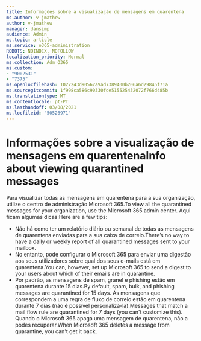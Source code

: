 ```yaml
---
title: Informações sobre a visualização de mensagens em quarentena
ms.author: v-jmathew
author: v-jmathew
manager: dansimp
audience: Admin
ms.topic: article
ms.service: o365-administration
ROBOTS: NOINDEX, NOFOLLOW
localization_priority: Normal
ms.collection: Adm_O365
ms.custom:
- "9002531"
- "7375"
ms.openlocfilehash: 1027243d90562a9ad7389400b206a6d29845f71a
ms.sourcegitcommit: 1f998ca586c90330fde515525432072f766d485b
ms.translationtype: MT
ms.contentlocale: pt-PT
ms.lasthandoff: 03/08/2021
ms.locfileid: "50526971"
---
```

# <a name="info-about-viewing-quarantined-messages"></a><span data-ttu-id="a2323-102">Informações sobre a visualização de mensagens em quarentena</span><span class="sxs-lookup"><span data-stu-id="a2323-102">Info about viewing quarantined messages</span></span>

<span data-ttu-id="a2323-103">Para visualizar todas as mensagens em quarentena para a sua organização, utilize o centro de administração Microsoft 365.</span><span class="sxs-lookup"><span data-stu-id="a2323-103">To view all the quarantined messages for your organization, use the Microsoft 365 admin center.</span></span> <span data-ttu-id="a2323-104">Aqui ficam algumas dicas:</span><span class="sxs-lookup"><span data-stu-id="a2323-104">Here are a few tips:</span></span>

- <span data-ttu-id="a2323-105">Não há como ter um relatório diário ou semanal de todas as mensagens de quarentena enviadas para a sua caixa de correio.</span><span class="sxs-lookup"><span data-stu-id="a2323-105">There’s no way to have a daily or weekly report of all quarantined messages sent to your mailbox.</span></span>
- <span data-ttu-id="a2323-106">No entanto, pode configurar o Microsoft 365 para enviar uma digestão aos seus utilizadores sobre qual dos seus e-mails está em quarentena.</span><span class="sxs-lookup"><span data-stu-id="a2323-106">You can, however, set up Microsoft 365 to send a digest to your users about which of their emails are in quarantine.</span></span>
- <span data-ttu-id="a2323-107">Por padrão, as mensagens de spam, granel e phishing estão em quarentena durante 15 dias.</span><span class="sxs-lookup"><span data-stu-id="a2323-107">By default, spam, bulk, and phishing messages are quarantined for 15 days.</span></span> <span data-ttu-id="a2323-108">As mensagens que correspondem a uma regra de fluxo de correio estão em quarentena durante 7 dias (não é possível personalizá-la).</span><span class="sxs-lookup"><span data-stu-id="a2323-108">Messages that match a mail flow rule are quarantined for 7 days (you can't customize this).</span></span> <span data-ttu-id="a2323-109">Quando o Microsoft 365 apaga uma mensagem de quarentena, não a podes recuperar.</span><span class="sxs-lookup"><span data-stu-id="a2323-109">When Microsoft 365 deletes a message from quarantine, you can't get it back.</span></span>
